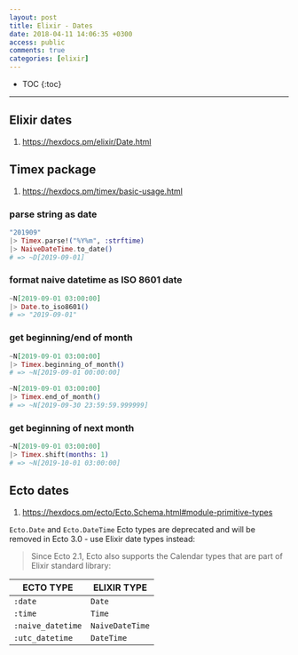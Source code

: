 ```yaml
---
layout: post
title: Elixir - Dates
date: 2018-04-11 14:06:35 +0300
access: public
comments: true
categories: [elixir]
---
```


<!-- more -->

* TOC
{:toc}
<hr>

Elixir dates
------------

1. <https://hexdocs.pm/elixir/Date.html>

Timex package
-------------

1. <https://hexdocs.pm/timex/basic-usage.html>

### parse string as date

```elixir
"201909"
|> Timex.parse!("%Y%m", :strftime)
|> NaiveDateTime.to_date()
# => ~D[2019-09-01]
```

### format naive datetime as ISO 8601 date

```elixir
~N[2019-09-01 03:00:00]
|> Date.to_iso8601()
# => "2019-09-01"
```

### get beginning/end of month

```elixir
~N[2019-09-01 03:00:00]
|> Timex.beginning_of_month()
# => ~N[2019-09-01 00:00:00]

~N[2019-09-01 03:00:00]
|> Timex.end_of_month()
# => ~N[2019-09-30 23:59:59.999999]
```

### get beginning of next month

```elixir
~N[2019-09-01 03:00:00]
|> Timex.shift(months: 1)
# => ~N[2019-10-01 03:00:00]
```

Ecto dates
----------

1. <https://hexdocs.pm/ecto/Ecto.Schema.html#module-primitive-types>

`Ecto.Date` and `Ecto.DateTime` Ecto types are deprecated and will be removed
in Ecto 3.0 - use Elixir date types instead:

> Since Ecto 2.1, Ecto also supports the Calendar types that are part of
> Elixir standard library:

ECTO TYPE         | ELIXIR TYPE
----------------- | ---------------
`:date`           | `Date`
`:time`           | `Time`
`:naive_datetime` | `NaiveDateTime`
`:utc_datetime`   | `DateTime`
